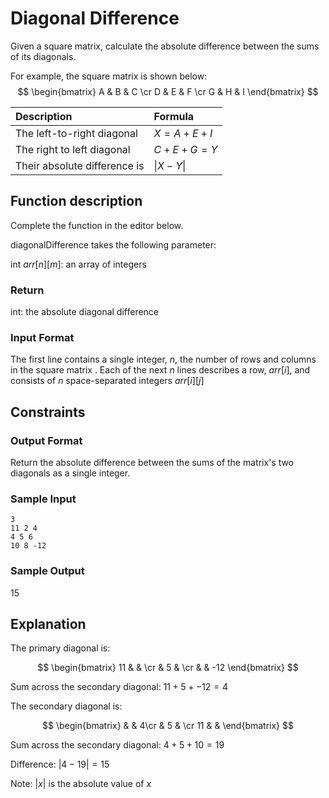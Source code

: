 # Diagonal Difference

Given a square matrix, calculate the absolute difference between the sums of its diagonals.

For example, the square matrix  is shown below: $$
\begin{bmatrix}
A & B & C \cr
D & E & F \cr
G & H & I
\end{bmatrix}
$$

| Description | Formula   |
| :----------- | :------------ |     
| The left-to-right diagonal   | $X = A + E + I$ |
| The right to left diagonal   | $C + E + G = Y$ |
| Their absolute difference is | $\| X - Y \|$ |
  


## Function description

Complete the  function in the editor below.

diagonalDifference takes the following parameter:

int $arr[n][m]$: an array of integers

### Return

int: the absolute diagonal difference

### Input Format

The first line contains a single integer, $n$, the number of rows and columns in the square matrix .
Each of the next $n$ lines describes a row, $arr[i]$, and consists of $n$ space-separated integers $arr[i][j]$

## Constraints

### Output Format

Return the absolute difference between the sums of the matrix's two diagonals as a single integer.

### Sample Input
```
3
11 2 4
4 5 6
10 8 -12
```
### Sample Output

15

## Explanation

The primary diagonal is:

$$
\begin{bmatrix}
11 & & \cr
& 5 & \cr
& & -12
\end{bmatrix}
$$

Sum across the secondary diagonal: $11 + 5 + -12 = 4$

The secondary diagonal is:

$$
\begin{bmatrix}
& & 4\cr
& 5 & \cr
11 & &
\end{bmatrix}
$$

Sum across the secondary diagonal: $4 + 5 + 10 = 19$

Difference: $|4 - 19| = 15$

Note: $|x|$ is the absolute value of $x$

